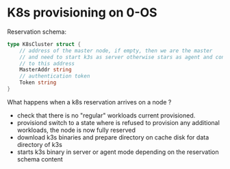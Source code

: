 # K8s provisioning on 0-OS

Reservation schema:

```go
type K8sCluster struct {
    // address of the master node, if empty, then we are the master
    // and need to start k3s as server otherwise stars as agent and connect
    // to this address
    MasterAddr string
    // authentication token
    Token string
}
```

What happens when a k8s reservation arrives on a node ?

- check that there is no "regular" workloads current provisioned.
- provisiond switch to a state where is refused to provision any additional workloads, the node is now fully reserved
- download k3s binaries and prepare directory on cache disk for data directory of k3s
- starts k3s binary in server or agent mode depending on the reservation schema content